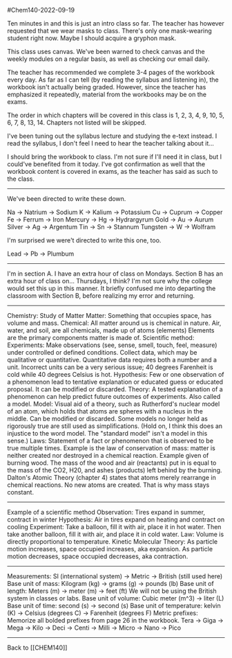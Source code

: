 #Chem140-2022-09-19

Ten minutes in and this is just an intro class so far.  The teacher has however requested that we wear masks to class.  There's only one mask-wearing student right now.  Maybe I should acquire a gryphon mask.

This class uses canvas.  We've been warned to check canvas and the weekly modules on a regular basis, as well as checking our email daily.

The teacher has recommended we complete 3-4 pages of the workbook every day.  As far as I can tell (by reading the syllabus and listening in), the workbook isn't actually being graded.  However, since the teacher has emphasized it repeatedly, material from the workbooks may be on the exams.

The order in which chapters will be covered in this class is 1, 2, 3, 4, 9, 10, 5, 6, 7, 8, 13, 14.  Chapters not listed will be skipped.

I've been tuning out the syllabus lecture and studying the e-text instead.  I read the syllabus, I don't feel I need to hear the teacher talking about it...

I should bring the workbook to class.  I'm not sure if I'll need it in class, but I could've benefited from it today.  I've got confirmation as well that the workbook content is covered in exams, as the teacher has said as such to the class.

---
We've been directed to write these down.

Na -> Natrium -> Sodium
K -> Kalium -> Potassium
Cu -> Cuprum -> Copper
Fe -> Ferrum -> Iron
Mercury -> Hg -> Hydrargyrum
Gold -> Au -> Aurum
Silver -> Ag -> Argentum
Tin -> Sn -> Stannum
Tungsten -> W -> Wolfram

I'm surprised we were't directed to write this one, too.

Lead -> Pb -> Plumbum

---
I'm in section A.  I have an extra hour of class on Mondays.  Section B has an extra hour of class on... Thursdays, I think?  I'm not sure why the college would set this up in this manner.  It briefly confused me into departing the classroom with Section B, before realizing my error and returning.

---
Chemistry: Study of Matter
Matter: Something that occupies space, has volume and mass.
Chemical: All matter around us is chemical in nature.  Air, water, and soil, are all chemicals, made up of atoms (elements)
Elements are the primary components matter is made of.
Scientific method: Experiments: Make observations (see, sense, smell, touch, feel, measure) under controlled or defined conditions.
Collect data, which may be qualitative or quantitative.  Quantitative data requires both a number and a unit.  Incorrect units can be a very serious issue; 40 degrees Farenheit is cold while 40 degrees Celsius is hot.
Hypothesis: Few or one observation of a phenomenon lead to tentative explanation or educated guess or educated proposal.  It can be modified or discarded.
Theory:  A tested explanation of a phenomenon can help predict future outcomes of experiments.  Also called a model.
Model: Visual aid of a theory, such as Rutherford's nuclear model of an atom, which holds that atoms are spheres with a nucleus in the middle.  Can be modified or discarded.  Some models no longer held as rigorously true are still used as simplifications.
(Hold on, I think this does an injustice to the word model. 
 The "standard model" isn't a model in this sense.)
 Laws:  Statement of a fact or phenomenon that is observed to be true multiple times.  Example is the law of conservation of mass: matter is neither created nor destroyed in a chemical reaction.
 Example given of burning wood.  The mass of the wood and air (reactants) put in is equal to the mass of the CO2, H20, and ashes (products) left behind by the burning.
 Dalton's Atomic Theory (chapter 4) states that atoms merely rearrange in chemical reactions.  No new atoms are created.  That is why mass stays constant.

---
Example of a scientific method
Observation:  Tires expand in summer, contract in winter
Hypothesis:  Air in tires expand on heating and contract on cooling
Experiment: Take a balloon, fill it with air, place it in hot water.  Then take another balloon, fill it with air, and place it in cold water.
Law:  Volume is directly proportional to temperature.
Kinetic Molecular Theory: As particle motion increases, space occupied increases, aka expansion.  As particle motion decreases, space occupied decreases, aka contraction.

---
Measurements:  SI (international system) -> Metric -> British (still used here)
Base unit of mass:  Kilogram (kg) -> grams (g) -> pounds (lb)
Base unit of length:  Meters (m) -> meter (m) -> feet (ft)
We will not be using the British system in classes or labs.
Base unit of volume:  Cubic meter (m^3) -> liter (L) 
Base unit of time:  second (s) -> second (s)
Base unit of temperature:  kelvin  (K) -> Celsius (degrees C) -> Farenheit (degrees F)
Metric prefixes: Memorize all bolded prefixes from page 26 in the workbook.
Tera -> Giga -> Mega -> Kilo -> Deci -> Centi -> Milli -> Micro -> Nano -> Pico

---
Back to [[CHEM140]]